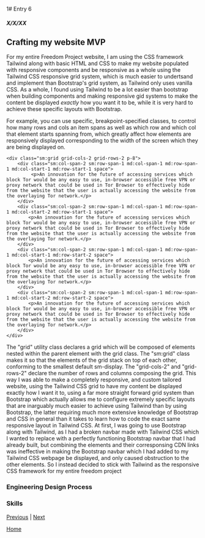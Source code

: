 1# Entry 6
##### X/X/XX

## Crafting my website MVP
For my entire Freedom Project website, I am using the CSS framework Tailwind along with basic HTML and CSS to make my website populated with responsive components and be responsive as a whole using the Tailwind CSS responsive grid system, which is much easier to undertsand and implement than Bootstrap's grid system, as Tailwind only uses vanilla CSS. As a whole, I found using Tailwind to be a lot easier than bootstrap when building components and making responsive gid systems to make the content be displayed *exactly* how you want it to be, while it is very hard to achieve these specific layouts with Bootstrap.

For example, you can use specific, breakpoint-specified classes, to control how many rows and cols an item spans as well as which row and which col that element starts spanning from, which greatly affect how elements are responsively displayed corresponding to the width of the screen which they are being displayed on.

```
<div class="sm:grid grid-cols-2 grid-rows-2 p-8">
    <div class="sm:col-span-2 sm:row-span-1 md:col-span-1 md:row-span-1 md:col-start-1 md:row-start-1 space">
         <p>An innovation for the future of accessing services which block Tor would be any easy to use, in-browser accessible free VPN or proxy network that could be used in Tor Browser to effectively hide from the website that the user is actually accessing the website from the overlaying Tor network.</p>
    </div>
    <div class="sm:col-span-2 sm:row-span-1 md:col-span-1 md:row-span-1 md:col-start-2 md:row-start-1 space">
        <p>An innovation for the future of accessing services which block Tor would be any easy to use, in-browser accessible free VPN or proxy network that could be used in Tor Browser to effectively hide from the website that the user is actually accessing the website from the overlaying Tor network.</p>
    </div>
    <div class="sm:col-span-2 sm:row-span-1 md:col-span-1 md:row-span-1 md:col-start-1 md:row-start-2 space">
        <p>An innovation for the future of accessing services which block Tor would be any easy to use, in-browser accessible free VPN or proxy network that could be used in Tor Browser to effectively hide from the website that the user is actually accessing the website from the overlaying Tor network.</p>
    </div>
    <div class="sm:col-span-2 sm:row-span-1 md:col-span-1 md:row-span-1 md:col-start-2 md:row-start-2 space">
        <p>An innovation for the future of accessing services which block Tor would be any easy to use, in-browser accessible free VPN or proxy network that could be used in Tor Browser to effectively hide from the website that the user is actually accessing the website from the overlaying Tor network.</p>
    </div>
</div>
```
The "grid" utility class declares a grid which will be composed of elements nested within the parent element with the grid class. The "sm:grid" class makes it so that the elements of the grid stack on top of each other, conforming to the smallest default sm-display. The "grid-cols-2" and "grid-rows-2" declare the number of rows and columns composing the grid. This way I was able to make a completely responsive, and custom tailored website, using the Tailwind CSS grid to have my content be displayed exactly how I want it to, using a far more straight forward grid system than Bootstrap which actually allows me to configure extremely specific layouts that are inarguably much easier to achieve using Tailwind than by using Bootstrap, the latter requiring much more extensive knowledge of Bootstrap and CSS in general than it takes to learn how to code the exact same responsive layout in Tailwind CSS. At first, I was going to use Bootstrap along with Tailwind, as I had a broken navbar made with Tailwind CSS which I wanted to replace with a perfectly functioning Bootstrap navbar that I had already built, but combining the elements and their corresponsing CDN links was ineffective in making the Bootstrap navbar which I had added to my Tailwind CSS webpage be displayed, and only caused obstruction to the other elements. So I instead decided to stick with Tailwind as the responsive CSS framework for my entire freedom project

### Engineering Design Process


### Skills

[Previous](entry05.md) | [Next](entry07.md)

[Home](../README.md)
